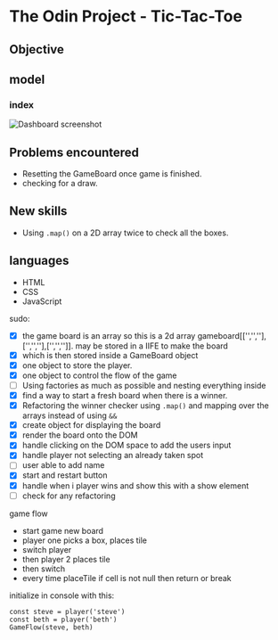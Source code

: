 # The Odin Project - Tic-Tac-Toe

## Objective

## model 
### index
![Dashboard screenshot](images/TOP-library.png)


## Problems encountered
- Resetting the GameBoard once game is finished.
- checking for a draw.

## New skills
- Using `.map()` on a 2D array twice to check all the boxes.


## languages
- HTML
- CSS
- JavaScript

sudo:

- [x] the game board is an array so this is a 2d array gameboard[['','',''],['','',''],['','','']]. may be stored in a IIFE to make the board
- [x] which is then stored inside a GameBoard object
- [x] one object to store the player.
- [x] one object to control the flow of the game
- [ ] Using factories as much as possible and nesting everything inside
- [x] find a way to start a fresh board when there is a winner.
- [x] Refactoring the winner checker using `.map()` and mapping over the arrays instead of using `&&`
- [x] create object for displaying the board 
- [x] render the board onto the DOM
- [x] handle clicking on the DOM space to add the users input
- [x] handle player not selecting an already taken spot
- [ ] user able to add name
- [x] start and restart button 
- [x] handle when i player wins and show this with a show element
- [ ] check for any refactoring

game flow
- start game new board
- player one picks a box, places tile
- switch player
- then player 2 places tile
- then switch
- every time placeTile if cell is not null then return or break

initialize in console with this:
```
const steve = player('steve')
const beth = player('beth')
GameFlow(steve, beth)
```